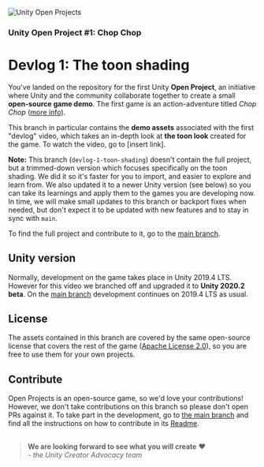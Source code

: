 ![Unity Open Projects](https://imgur.com/OrFbPwp.jpg)
### Unity Open Project #1: Chop Chop
# Devlog 1: The toon shading

You've landed on the repository for the first Unity **Open Project**, an initiative where Unity and the community collaborate together to create a small **open-source game demo**. The first game is an action-adventure titled _Chop Chop_ ([more info](https://open.codecks.io/unity-open-project-1/decks/32/card/126-what-is-this)).

This branch in particular contains the **demo assets** associated with the first "devlog" video, which takes an in-depth look at **the toon look** created for the game. To watch the video, go to [insert link].

**Note:** This branch (`devlog-1-toon-shading`) doesn't contain the full project, but a trimmed-down version which focuses specifically on the toon shading. We did it so it's faster for you to import, and easier to explore and learn from. We also updated it to a newer Unity version (see below) so you can take its learnings and apply them to the games you are developing now. In time, we will make small updates to this branch or backport fixes when needed, but don't expect it to be updated with new features and to stay in sync with `main`.

To find the full project and contribute to it, go to the [main branch](https://github.com/UnityTechnologies/open-project-1).

## Unity version
Normally, development on the game takes place in Unity 2019.4 LTS. However for this video we branched off and upgraded it to **Unity 2020.2 beta**. On the [main branch](https://github.com/UnityTechnologies/open-project-1) development continues on 2019.4 LTS as usual.

## License
The assets contained in this branch are covered by the same open-source license that covers the rest of the game ([Apache License 2.0](https://github.com/UnityTechnologies/open-project-1/blob/main/LICENSE)), so you are free to use them for your own projects.

## Contribute
Open Projects is an open-source game, so we'd love your contributions! However, we don't take contributions on this branch so please don't open PRs against it.
To take part in the development, go to [the main branch](https://github.com/UnityTechnologies/open-project-1) and find all the instructions on how to contribute in its [Readme](https://github.com/UnityTechnologies/open-project-1/blob/main/README.md).

##

> **We are looking forward to see what you will create** ❤  
> *- the Unity Creator Advocacy team*
